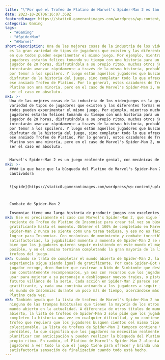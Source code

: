 ```yaml
---
title: "\"Por qué el Trofeo de Platino de Marvel's Spider-Man 2 es tan gratificante\""
date: 2023-10-26T06:16:07.368Z
featuredimage: https://static0.gamerantimages.com/wordpress/wp-content/uploads/2023/10/spider-man-2-platinum-trophy.jpg?q=50&fit=contain&w=1140&h=&dpr=1.5
categoria: Gaming
tags:
  - "#Gaming"
  - "#SpiderMan"
  - "#Marvel"
short-description: Una de las mejores cosas de la industria de los videojuegos
  es la gran variedad de tipos de jugadores que existen y las diferentes formas
  en que todos pueden experimentar el mismo juego. Por ejemplo, mientras muchos
  jugadores estarán felices tomando su tiempo con una historia para un solo
  jugador de 20 horas, disfrutándola a su propio ritmo, muchos otros jugadores
  intentarán avanzar rápidamente a través de la misma historia, probablemente
  por temor a los spoilers. Y luego están aquellos jugadores que buscan no solo
  disfrutar de la historia del juego, sino completar todo lo que ofrece y ganar
  ese ansiado Trofeo de Platino. Por lo general, estos cazadores de Trofeos de
  Platino son una minoría, pero en el caso de Marvel's Spider-Man 2, no parece
  ser el caso en absoluto.
mk1: >-
  Una de las mejores cosas de la industria de los videojuegos es la gran
  variedad de tipos de jugadores que existen y las diferentes formas en que
  todos pueden experimentar el mismo juego. Por ejemplo, mientras muchos
  jugadores estarán felices tomando su tiempo con una historia para un solo
  jugador de 20 horas, disfrutándola a su propio ritmo, muchos otros jugadores
  intentarán avanzar rápidamente a través de la misma historia, probablemente
  por temor a los spoilers. Y luego están aquellos jugadores que buscan no solo
  disfrutar de la historia del juego, sino completar todo lo que ofrece y ganar
  ese ansiado Trofeo de Platino. Por lo general, estos cazadores de Trofeos de
  Platino son una minoría, pero en el caso de Marvel's Spider-Man 2, no parece
  ser el caso en absoluto.


  Marvel's Spider-Man 2 es un juego realmente genial, con mecánicas de combate y movimiento mejoradas, villanos nuevos y recurrentes, dinámicas de personajes intrigantes y actividades secundarias atractivas. Para muchos fanáticos, Spider-Man 2 ofrece todo lo que esperaban y más. Es natural, entonces, que muchos fanáticos quieran permanecer en el mundo el mayor tiempo posible, pero con la historia principal de Marvel's Spider-Man 2 durando solo alrededor de 15 horas, muchos jugadores han decidido lanzarse y buscar ese Trofeo de Platino, que ofrece otra experiencia increíblemente gratificante de parte de Insomniac.
mk2: >-
  #### Lo que hace que la búsqueda del Platino de Marvel's Spider-Man 2 sea tan
  cautivadora


  ![spide](https://static0.gamerantimages.com/wordpress/wp-content/uploads/2023/10/spider-man-2-fighting.jpg?q=50&fit=crop&w=1500&dpr=1.5 "spider")



  Combate de Spider-Man 2

  Insomniac tiene una larga historia de producir juegos con excelentes búsquedas de Platino. Al menos desde el lanzamiento del primer Marvel's Spider-Man en 2018, Insomniac siempre ha hecho que su Trofeo de Platino sea genuinamente gratificante de lograr, al tiempo que lo convierte en un proceso simple y agradable de principio a fin. En la mayoría de los casos, los jugadores habrán obtenido la mayoría de los trofeos en los juegos de Insomniac simplemente terminando la historia principal y jugando a su manera. Luego, generalmente hay un puñado de trofeos que piden a los jugadores que completen algunos pequeños y divertidos secretos que no llevan mucho tiempo, y el último lote tiende a ser ganar el 100% de completado con cosas como mejoras de personajes y actividades en el mundo abierto, lo que puede parecer una tarea desalentadora al principio, pero de alguna manera nunca se siente como tal en realidad.
mk3: Ese es precisamente el caso con Marvel's Spider-Man 2, que sigue la fórmula
  reciente de Trofeo de Platino de Insomniac para crear tal vez su búsqueda más
  gratificante hasta el momento. Obtener el 100% de completado en Marvel's
  Spider-Man 2 nunca se siente como una tarea tediosa, y eso no es fácil de
  lograr para Insomniac. Con mecánicas de movimiento y combate increíblemente
  satisfactorias, la jugabilidad momento a momento de Spider-Man 2 se siente tan
  bien que los jugadores quieren seguir existiendo en este mundo el mayor tiempo
  posible, y en el camino terminan completando la gran mayoría de la lista de
  trofeos del juego.
mk4: Cuando se trata de completar el mundo abierto de Spider-Man 2, la
  experiencia sigue siendo igual de gratificante. Por cada Spider-Bot que el
  jugador recoge, dron Hunter que rastrean o Nido de Simbionte que destruyen,
  son constantemente recompensados, ya sea con recursos que los jugadores pueden
  usar para mejorar a su personaje o desbloquear nuevos trajes, o pistas sobre
  futuros villanos de la serie. Cada acción en Spider-Man 2 parece ser
  gratificante, y cada una continúa animando a los jugadores a seguir jugando en
  el mundo de Insomniac durante un poco más de tiempo, acercándose más al
  Platino cada vez.
mk5: También ayuda que la lista de trofeos de Marvel's Spider-Man 2 no presente
  ninguna de las trampas habituales que tienen la mayoría de los otros juegos de
  mundo abierto en la actualidad. A diferencia de otros títulos de mundo
  abierto, la lista de trofeos de Spider-Man 2 solo pide que los jugadores
  completen la historia una vez en cualquier dificultad, y no contiene ningún
  trofeo que requiera que los jugadores busquen cientos del mismo tipo de
  coleccionable. La lista de trofeos de Spider-Man 2 tampoco contiene trofeos
  perdibles, lo que significa que los jugadores no necesitan realmente
  planificar con anticipación y pueden realizar la búsqueda del Platino a su
  propio ritmo. En cambio, el Platino de Marvel's Spider-Man 2 alienta a los
  jugadores a ver todo lo que el juego tiene para ofrecer y brinda una
  satisfactoria sensación de finalización cuando todo está hecho.
---
```

